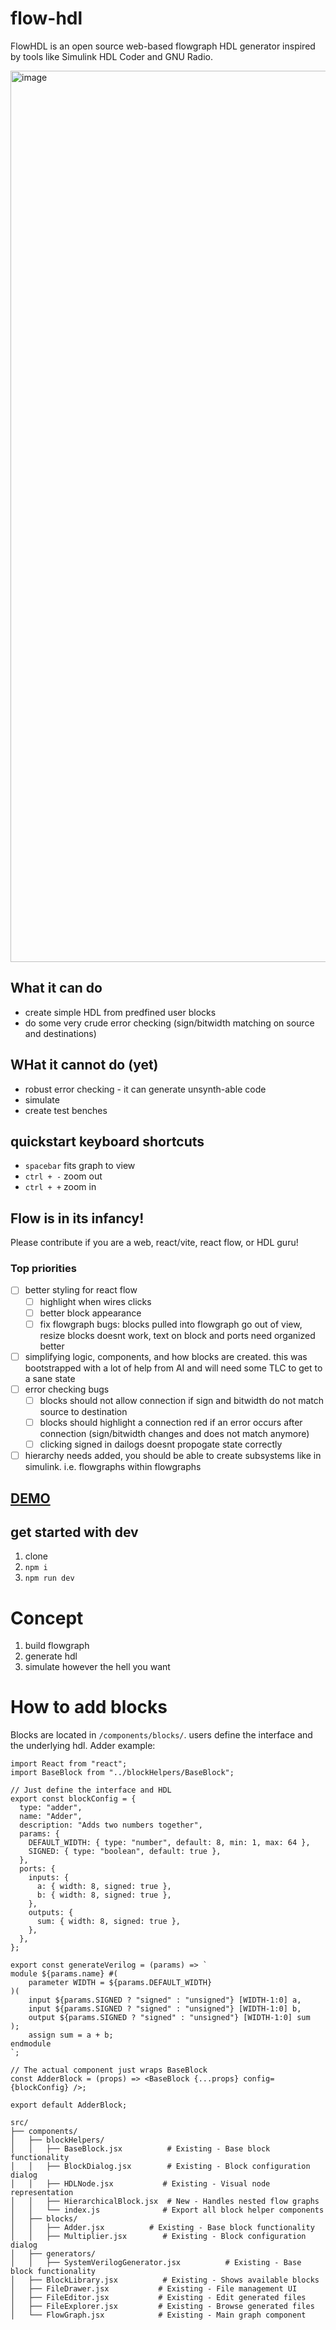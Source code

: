 # flow-hdl

FlowHDL is an open source web-based flowgraph HDL generator inspired by tools like Simulink HDL Coder and GNU Radio.

<img width="1426" alt="image" src="https://github.com/user-attachments/assets/132b4761-7b5d-4200-99e4-01feb3d161c8" />

## What it can do
- create simple HDL from predfined user blocks
- do some very crude error checking (sign/bitwidth matching on source and destinations)

## WHat it cannot do (yet)
- robust error checking - it can generate unsynth-able code
- simulate
- create test benches 

## quickstart keyboard shortcuts

- `spacebar` fits graph to view
- `ctrl + -` zoom out
- `ctrl + +` zoom in
  
## Flow is in its infancy!

Please contribute if you are a web, react/vite, react flow, or HDL guru!

### Top priorities

- [ ] better styling for react flow
     - [ ] highlight when wires clicks
     - [ ] better block appearance
     - [ ] fix flowgraph bugs: blocks pulled into flowgraph go out of view, resize blocks doesnt work, text on block and ports need organized better
- [ ] simplifying logic, components, and how blocks are created. this was bootstrapped with a lot of help from AI and will need some TLC to get to a sane state
- [ ] error checking bugs
     - [ ] blocks should not allow connection if sign and bitwidth do not match source to destination
     - [ ] blocks should highlight a connection red if an error occurs after connection (sign/bitwidth changes and does not match anymore)
     - [ ] clicking signed in dailogs doesnt propogate state correctly
- [ ] hierarchy needs added, you should be able to create subsystems like in simulink. i.e. flowgraphs within flowgraphs
  
## [DEMO](https://flow-hdl.netlify.app)

## get started with dev

1. clone
2. `npm i`
3. `npm run dev`

# Concept

1. build flowgraph
2. generate hdl
3. simulate however the hell you want

# How to add blocks

Blocks are located in `/components/blocks/`. users define the interface and the underlying hdl. Adder example:

```
import React from "react";
import BaseBlock from "../blockHelpers/BaseBlock";

// Just define the interface and HDL
export const blockConfig = {
  type: "adder",
  name: "Adder",
  description: "Adds two numbers together",
  params: {
    DEFAULT_WIDTH: { type: "number", default: 8, min: 1, max: 64 },
    SIGNED: { type: "boolean", default: true },
  },
  ports: {
    inputs: {
      a: { width: 8, signed: true },
      b: { width: 8, signed: true },
    },
    outputs: {
      sum: { width: 8, signed: true },
    },
  },
};

export const generateVerilog = (params) => `
module ${params.name} #(
    parameter WIDTH = ${params.DEFAULT_WIDTH}
)(
    input ${params.SIGNED ? "signed" : "unsigned"} [WIDTH-1:0] a,
    input ${params.SIGNED ? "signed" : "unsigned"} [WIDTH-1:0] b,
    output ${params.SIGNED ? "signed" : "unsigned"} [WIDTH-1:0] sum
);
    assign sum = a + b;
endmodule
`;

// The actual component just wraps BaseBlock
const AdderBlock = (props) => <BaseBlock {...props} config={blockConfig} />;

export default AdderBlock;
```

```
src/
├── components/
│   ├── blockHelpers/
│   │   ├── BaseBlock.jsx          # Existing - Base block functionality
│   │   ├── BlockDialog.jsx        # Existing - Block configuration dialog
│   │   ├── HDLNode.jsx           # Existing - Visual node representation
│   │   ├── HierarchicalBlock.jsx  # New - Handles nested flow graphs
│   │   └── index.js              # Export all block helper components
│   ├── blocks/
│   │   ├── Adder.jsx          # Existing - Base block functionality
│   │   ├── Multiplier.jsx        # Existing - Block configuration dialog
│   ├── generators/
│   │   ├── SystemVerilogGenerator.jsx          # Existing - Base block functionality
│   ├── BlockLibrary.jsx          # Existing - Shows available blocks
│   ├── FileDrawer.jsx           # Existing - File management UI
│   ├── FileEditor.jsx           # Existing - Edit generated files
│   ├── FileExplorer.jsx         # Existing - Browse generated files
│   └── FlowGraph.jsx            # Existing - Main graph component
```

